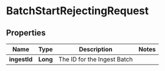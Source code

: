

# BatchStartRejectingRequest


## Properties

Name | Type | Description | Notes
------------ | ------------- | ------------- | -------------
**ingestId** | **Long** | The ID for the Ingest Batch | 




